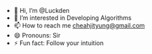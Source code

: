 - 👋 Hi, I’m @Luckden
- 👀 I’m interested in Developing Algorithms
- 📫 How to reach me cheahjityung@gmail.com
- 😄 Pronouns: Sir
- ⚡ Fun fact: Follow your intuition

<!---
Luckden/Luckden is a ✨ special ✨ repository because its `README.md` (this file) appears on your GitHub profile.
You can click the Preview link to take a look at your changes.
--->
